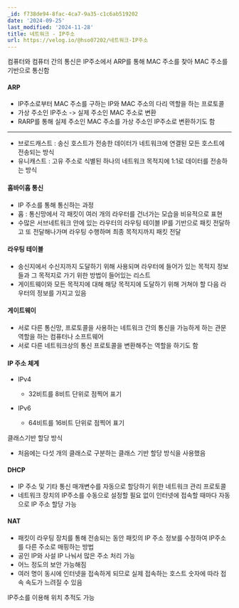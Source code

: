 ```yaml
---
_id: f738de94-8fac-4ca7-9a35-c1c6ab519202
date: '2024-09-25'
last_modified: '2024-11-28'
title: 네트워크 - IP주소
url: https://velog.io/@hso07202/네트워크-IP주소
---
```


컴퓨터와 컴퓨터 간의 통신은 IP주소에서 ARP를 통해 MAC 주소를 찾아 MAC 주소를 기반으로 통신함

#### ARP
- IP주소로부터 MAC 주소를 구하는 IP와 MAC 주소의 다리 역할을 하는 프로토콜
- 가상 주소인 IP주소 -> 실제 주소인 MAC 주소로 변환
- RARP를 통해 실제 주소인 MAC 주소를 가상 주소인 IP주소로 변환하기도 함
---
* 브로드캐스트 : 송신 호스트가 전송한 데이터가 네트워크에 연결된 모든 호스트에 전송되는 방식
* 유니캐스트 : 고유 주소로 식별된 하나의 네트워크 목적지에 1:1로 데이터를 전송하는 방식

#### 홉바이홉 통신
- IP 주소를 통해 통신하는 과정
- 홉 : 통신망에서 각 패킷이 여러 개의 라우터를 건너가는 모습을 비유적으로 표현
- 수많은 서브네트워크 안에 있는 라우터의 라우팅 테이블 IP를 기반으로 패킷 전달하고 또 전달해나가며 라우팅 수행하며 최종 목적지까지 패킷 전달

#### 라우팅 테이블
-  송신지에서 수신지까지 도달하기 위해 사용되며 라우터에 들어가 있는 목적지 정보들과 그 목적지로 가기 위한 방법이 들어있는 리스트
- 게이트웨이와 모든 목적지에 대해 해당 목적지에 도달하기 위해 거쳐야 할 다음 라우터의 정보를 가지고 있음

#### 게이트웨이
- 서로 다른 통신망, 프로토콜을 사용하는 네트워크 간의 통신을 가능하게 하는 관문 역할을 하는 컴퓨터나 소프트웨어
- 서로 다른 네트워크상의 통신 프로토콜을 변환해주는 역할을 하기도 함

#### IP 주소 체계
- IPv4
  - 32비트를 8비트 단위로 점찍어 표기
  
- IPv6
  - 64비트를 16비트 단위로 점찍어 표기
  
클래스기반 할당 방식
- 처음에는 다섯 개의 클래스로 구분하는 클래스 기반 할당 방식을 사용했음

#### DHCP
- IP 주소 및 기타 통신 매개변수를 자동으로 할당하기 위한 네트워크 관리 프로토콜
- 네트워크 장치의 IP주소를 수동으로 설정할 필요 없이 인터넷에 접속할 때마다 자동으로 IP 주소 할당 가능

#### NAT
- 패킷이 라우팅 장치를 통해 전송되는 동안 패킷의 IP 주소 정보를 수정하여 IP주소를 다른 주소로 매핑하는 방법
- 공인 IP와 사설 IP 나눠서 많은 주소 처리 가능
- 어느 정도의 보안 가능해짐
- 여러 명이 동시에 인터넷을 접속하게 되므로 실제 접속하는 호스트 숫자에 따라 접속 속도가 느려질 수 있음

IP주소를 이용해 위치 추적도 가능